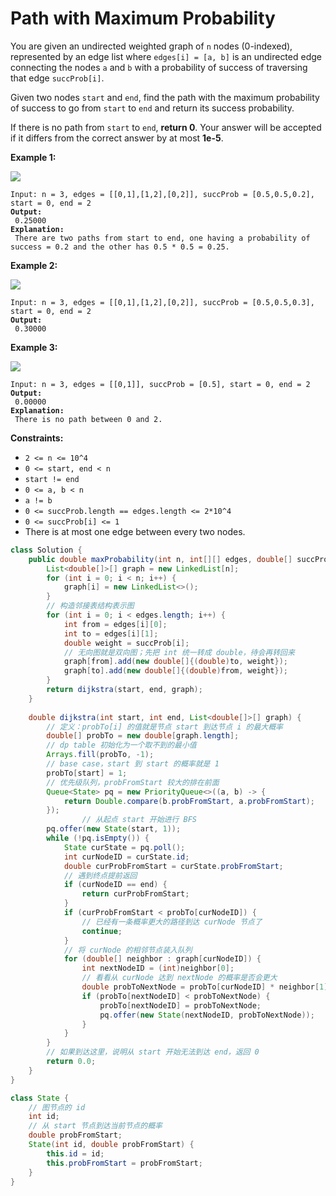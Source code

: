 # Path with Maximum Probability



You are given an undirected weighted graph of `n` nodes (0-indexed), represented by an edge list where `edges[i] = [a, b]` is an undirected edge connecting the nodes `a` and `b` with a probability of success of traversing that edge `succProb[i]`.

Given two nodes `start` and `end`, find the path with the maximum probability of success to go from `start` to `end` and return its success probability.

If there is no path from `start` to `end`, **return 0**. Your answer will be accepted if it differs from the correct answer by at most **1e-5**.

&#x20;

**Example 1:**

![](https://assets.leetcode.com/uploads/2019/09/20/1558\_ex1.png)

<pre><code>Input: n = 3, edges = [[0,1],[1,2],[0,2]], succProb = [0.5,0.5,0.2], start = 0, end = 2
<strong>Output:
</strong> 0.25000
<strong>Explanation:
</strong> There are two paths from start to end, one having a probability of success = 0.2 and the other has 0.5 * 0.5 = 0.25.
</code></pre>

**Example 2:**

![](https://assets.leetcode.com/uploads/2019/09/20/1558\_ex2.png)

<pre><code>Input: n = 3, edges = [[0,1],[1,2],[0,2]], succProb = [0.5,0.5,0.3], start = 0, end = 2
<strong>Output:
</strong> 0.30000
</code></pre>

**Example 3:**

![](https://assets.leetcode.com/uploads/2019/09/20/1558\_ex3.png)

<pre><code>Input: n = 3, edges = [[0,1]], succProb = [0.5], start = 0, end = 2
<strong>Output:
</strong> 0.00000
<strong>Explanation:
</strong> There is no path between 0 and 2.
</code></pre>

&#x20;

**Constraints:**

* `2 <= n <= 10^4`
* `0 <= start, end < n`
* `start != end`
* `0 <= a, b < n`
* `a != b`
* `0 <= succProb.length == edges.length <= 2*10^4`
* `0 <= succProb[i] <= 1`
* There is at most one edge between every two nodes.

```java
class Solution {
    public double maxProbability(int n, int[][] edges, double[] succProb, int start, int end) {
        List<double[]>[] graph = new LinkedList[n];
        for (int i = 0; i < n; i++) {
            graph[i] = new LinkedList<>();
        }
        // 构造邻接表结构表示图
        for (int i = 0; i < edges.length; i++) {
            int from = edges[i][0];
            int to = edges[i][1];
            double weight = succProb[i];
            // ⽆向图就是双向图；先把 int 统⼀转成 double，待会再转回来
            graph[from].add(new double[]{(double)to, weight});
            graph[to].add(new double[]{(double)from, weight});
        }
        return dijkstra(start, end, graph);
    }
    
    double dijkstra(int start, int end, List<double[]>[] graph) {
        // 定义：probTo[i] 的值就是节点 start 到达节点 i 的最⼤概率
        double[] probTo = new double[graph.length];
        // dp table 初始化为⼀个取不到的最⼩值
        Arrays.fill(probTo, -1);
        // base case，start 到 start 的概率就是 1
        probTo[start] = 1;
        // 优先级队列，probFromStart 较⼤的排在前⾯
        Queue<State> pq = new PriorityQueue<>((a, b) -> {
            return Double.compare(b.probFromStart, a.probFromStart);
        });
                // 从起点 start 开始进⾏ BFS
        pq.offer(new State(start, 1));
        while (!pq.isEmpty()) {
            State curState = pq.poll();
            int curNodeID = curState.id;
            double curProbFromStart = curState.probFromStart;
            // 遇到终点提前返回
            if (curNodeID == end) {
                return curProbFromStart;
            }
            if (curProbFromStart < probTo[curNodeID]) {
                // 已经有⼀条概率更⼤的路径到达 curNode 节点了
                continue;
            }
            // 将 curNode 的相邻节点装⼊队列
            for (double[] neighbor : graph[curNodeID]) {
                int nextNodeID = (int)neighbor[0];
                // 看看从 curNode 达到 nextNode 的概率是否会更⼤
                double probToNextNode = probTo[curNodeID] * neighbor[1];
                if (probTo[nextNodeID] < probToNextNode) {
                    probTo[nextNodeID] = probToNextNode;
                    pq.offer(new State(nextNodeID, probToNextNode));
                }
            }
        }
        // 如果到达这⾥，说明从 start 开始⽆法到达 end，返回 0
        return 0.0;
    }
}

class State {
    // 图节点的 id
    int id;
    // 从 start 节点到达当前节点的概率
    double probFromStart;
    State(int id, double probFromStart) {
        this.id = id;
        this.probFromStart = probFromStart;
    }
}
```

